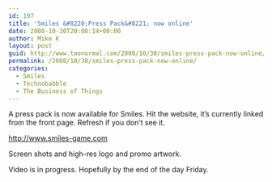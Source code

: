 ```yaml
---
id: 197
title: 'Smiles &#8220;Press Pack&#8221; now online'
date: 2008-10-30T20:08:14+00:00
author: Mike K
layout: post
guid: http://www.toonormal.com/2008/10/30/smiles-press-pack-now-online/
permalink: /2008/10/30/smiles-press-pack-now-online/
categories:
  - Smiles
  - Technobabble
  - The Business of Things
---
```

A press pack is now available for Smiles. Hit the website, it&#8217;s currently linked from the front page. Refresh if you don&#8217;t see it.

<http://www.smiles-game.com>

Screen shots and high-res logo and promo artwork.

Video is in progress. Hopefully by the end of the day Friday.